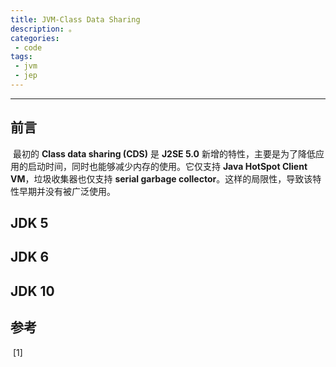 ```yaml
---
title: JVM-Class Data Sharing
description: 。
categories: 
 - code
tags:
 - jvm
 - jep
---
```


------

## 前言

​	最初的 **Class data sharing (CDS)** 是 **J2SE 5.0** 新增的特性，主要是为了降低应用的启动时间，同时也能够减少内存的使用。它仅支持 **Java HotSpot Client VM**，垃圾收集器也仅支持 **serial garbage collector**。这样的局限性，导致该特性早期并没有被广泛使用。

## JDK 5

## JDK 6

## JDK 10

## 参考

​	\[1\] [](<https://book.douban.com/subject/34907497/>)
